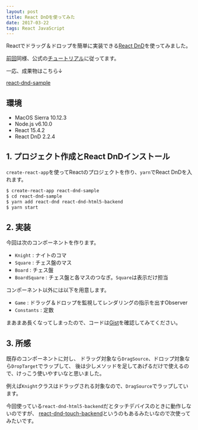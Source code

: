 ```yaml
---
layout: post
title: React DnDを使ってみた
date: 2017-03-22
tags: React JavaScript
---
```


Reactでドラッグ＆ドロップを簡単に実装できる[React DnD](http://react-dnd.github.io/react-dnd/)を使ってみました。

[前回](/2017/03/21/react-tic-tac-toe.html)同様、公式の[チュートリアル](http://react-dnd.github.io/react-dnd/docs-tutorial.html)に従ってます。

一応、成果物はこちら↓

[react-dnd-sample](/playground/react-dnd-sample/)

## **環境**

- MacOS Sierra 10.12.3
- Node.js v6.10.0
- React 15.4.2
- React DnD 2.2.4

## **1. プロジェクト作成とReact DnDインストール**

`create-react-app`を使ってReactのプロジェクトを作り、`yarn`でReact DnDを入れます。

```sh
$ create-react-app react-dnd-sample
$ cd react-dnd-sample
$ yarn add react-dnd react-dnd-html5-backend
$ yarn start
```

## **2. 実装**

今回は次のコンポーネントを作ります。

- `Knight` : ナイトのコマ
- `Square` : チェス盤のマス
- `Board` : チェス盤
- `BoardSquare` : チェス盤と各マスのつなぎ。`Square`は表示だけ担当

コンポーネント以外には以下を用意します。

- `Game` : ドラッグ＆ドロップを監視してレンダリングの指示を出すObserver
- `Constants` : 定数

まあまあ長くなってしまったので、コードは[Gist](https://gist.github.com/saitoxu/70aa7204b3b3fb4e82b749fa55115a1b)を確認してみてください。

## **3. 所感**

既存のコンポーネントに対し、
ドラッグ対象なら`DragSource`、ドロップ対象なら`DropTarget`でラップして、
後は少しメソッドを足してあげるだけで使えるので、けっこう使いやすいなと思いました。

例えば`Knight`クラスはドラッグされる対象なので、`DragSource`でラップしています。

<code class="gist-code" data-gist-id="70aa7204b3b3fb4e82b749fa55115a1b" data-gist-file="Knight.js" data-gist-enable-cache="true"></code>

今回使っている`react-dnd-html5-backend`だとタッチデバイスのときに動作しないのですが、
[react-dnd-touch-backend](https://github.com/yahoo/react-dnd-touch-backend)というのもあるみたいなので次使ってみたいです。
